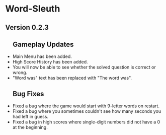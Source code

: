 # Word-Sleuth

## Version 0.2.3

<div id="user-content-toc">
  <ul>
    <summary><h2 style="display:border-bottom: none;">Gameplay Updates</h2></summary>
  </ul>
</div>

- Main Menu has been added.
- High Score History has been added.
- You will now be able to see whether the solved question is correct or wrong.
- "Word was" text has been replaced with "The word was".

<div id="user-content-toc">
  <ul>
    <summary><h2 style="display:border-bottom: none;">Bug Fixes</h2></summary>
  </ul>
</div>

- Fixed a bug where the game would start with 9-letter words on restart.
- Fixed a bug where you sometimes couldn't see how many seconds you had left in guess.
- Fixed a bug in high scores where single-digit numbers did not have a 0 at the beginning.
